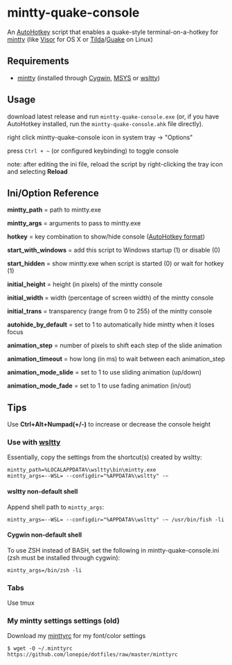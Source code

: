 # mintty-quake-console

An [AutoHotkey](http://www.autohotkey.com/) script that enables a quake-style terminal-on-a-hotkey for [mintty](https://github.com/mintty/) (like [Visor](http://visor.binaryage.com/) for OS X or [Tilda](https://github.com/lanoxx/tilda)/[Guake](http://guake.org/) on Linux)

## Requirements
- [mintty](https://github.com/mintty/) (installed through [Cygwin](http://www.cygwin.com), [MSYS](http://www.mingw.org/wiki/MSYS) or [wsltty](https://github.com/mintty/wsltty))

## Usage
download latest release and run ```mintty-quake-console.exe``` (or, if you have AutoHotkey installed, run the ```mintty-quake-console.ahk``` file directly).

right click mintty-quake-console icon in system tray -> "Options"

press ```Ctrl + ~``` (or configured keybinding) to toggle console

note: after editing the ini file, reload the script by right-clicking the tray icon and selecting **Reload**

## Ini/Option Reference
**mintty_path** = path to mintty.exe

**mintty_args** = arguments to pass to mintty.exe

**hotkey** = key combination to show/hide console ([AutoHotkey format](https://www.autohotkey.com/docs/Hotkeys.htm))

**start_with_windows** = add this script to Windows startup (1) or disable (0)

**start_hidden** = show mintty.exe when script is started (0) or wait for hotkey (1)

**initial_height** = height (in pixels) of the mintty console

**initial_width** = width (percentage of screen width) of the mintty console

**initial_trans** = transparency (range from 0 to 255) of the mintty console

**autohide_by_default** = set to 1 to automatically hide mintty when it loses focus

**animation_step** = number of pixels to shift each step of the slide animation

**animation_timeout** = how long (in ms) to wait between each animation_step

**animation_mode_slide** = set to 1 to use sliding animation (up/down)

**animation_mode_fade** = set to 1 to use fading animation (in/out)

## Tips

Use **Ctrl+Alt+Numpad(+/-)** to increase or decrease the console height

### Use with [wsltty](https://github.com/mintty/wsltty)
Essentially, copy the settings from the shortcut(s) created by wsltty:
```
mintty_path=%LOCALAPPDATA%\wsltty\bin\mintty.exe
mintty_args=--WSL= --configdir="%APPDATA%\wsltty" -~
```
#### wsltty non-default shell
Append shell path to ```mintty_args```:
```
mintty_args=--WSL= --configdir="%APPDATA%\wsltty" -~ /usr/bin/fish -li
```

#### Cygwin non-default shell
To use ZSH instead of BASH, set the following in mintty-quake-console.ini (zsh must be installed through cygwin):
```
mintty_args=/bin/zsh -li
```

### Tabs
Use tmux

### My mintty settings settings (old)
Download my [minttyrc](https://github.com/lonepie/dotfiles/raw/master/minttyrc) for my font/color settings
```
$ wget -O ~/.minttyrc https://github.com/lonepie/dotfiles/raw/master/minttyrc
```
